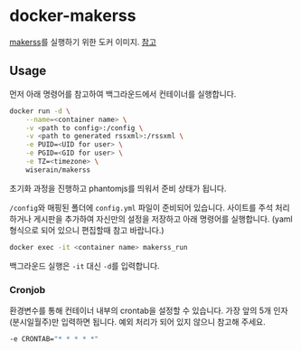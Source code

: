 # docker-makerss

[makerss](https://github.com/soju6jan/soju6jan.github.io/tree/master/makerss)를 실행하기 위한 도커 이미지. [참고](https://www.clien.net/service/board/cm_nas/12534455)

## Usage

먼저 아래 명령어를 참고하여 백그라운드에서 컨테이너를 실행합니다.

```bash
docker run -d \
	--name=<container name> \
	-v <path to config>:/config \
	-v <path to generated rssxml>:/rssxml \
	-e PUID=<UID for user> \
	-e PGID=<GID for user> \
	-e TZ=<timezone> \
	wiserain/makerss
```

초기화 과정을 진행하고 phantomjs를 띄워서 준비 상태가 됩니다.

```/config```와 매핑된 폴더에 ```config.yml``` 파일이 준비되어 있습니다. 사이트를 주석 처리하거나 게시판을 추가하여 자신만의 설정을 저장하고 아래 명령어를 실행합니다. (yaml 형식으로 되어 있으니 편집할때 참고 바랍니다.)

```bash
docker exec -it <container name> makerss_run
```

백그라운드 실행은 ```-it``` 대신 ```-d```를 입력합니다.

### Cronjob

환경변수를 통해 컨테이너 내부의 crontab을 설정할 수 있습니다. 가장 앞의 5개 인자(분시일월주)만 입력하면 됩니다. 예외 처리가 되어 있지 않으니 참고해 주세요.

```bash
-e CRONTAB="* * * * *"
```
